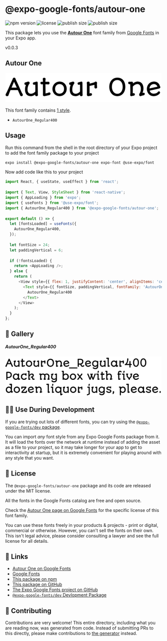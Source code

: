 # @expo-google-fonts/autour-one

![npm version](https://flat.badgen.net/npm/v/@expo-google-fonts/autour-one)
![license](https://flat.badgen.net/github/license/expo/google-fonts)
![publish size](https://flat.badgen.net/packagephobia/install/@expo-google-fonts/autour-one)
![publish size](https://flat.badgen.net/packagephobia/publish/@expo-google-fonts/autour-one)

This package lets you use the [**Autour One**](https://fonts.google.com/specimen/Autour+One) font family from [Google Fonts](https://fonts.google.com/) in your Expo app.

v0.0.3

## Autour One

![Autour One](./font-family.png)

This font family contains [1 style](#-gallery).

- `AutourOne_Regular400`

## Usage

Run this command from the shell in the root directory of your Expo project to add the font family package to your project
```sh
expo install @expo-google-fonts/autour-one expo-font @use-expo/font
```

Now add code like this to your project
```js
import React, { useState, useEffect } from 'react';

import { Text, View, StyleSheet } from 'react-native';
import { AppLoading } from 'expo';
import { useFonts } from '@use-expo/font';
import { AutourOne_Regular400 } from '@expo-google-fonts/autour-one';

export default () => {
  let [fontsLoaded] = useFonts({
    AutourOne_Regular400,
  });

  let fontSize = 24;
  let paddingVertical = 6;

  if (!fontsLoaded) {
    return <AppLoading />;
  } else {
    return (
      <View style={{ flex: 1, justifyContent: 'center', alignItems: 'center' }}>
        <Text style={{ fontSize, paddingVertical, fontFamily: 'AutourOne_Regular400' }}>
          AutourOne_Regular400
        </Text>
      </View>
    );
  }
};

```

## 🔡 Gallery

##### AutourOne_Regular400
![AutourOne_Regular400](./ee63c9c20873c21ac935c1493e94bb24b9dc9782f63d01761b54dfedf4b3972c.ttf.png)


## 👩‍💻 Use During Development

If you are trying out lots of different fonts, you can try using the [`@expo-google-fonts/dev` package](https://github.com/expo/google-fonts/tree/master/font-packages/dev#readme).

You can import *any* font style from any Expo Google Fonts package from it. It will load the fonts
over the network at runtime instead of adding the asset as a file to your project, so it may take longer
for your app to get to interactivity at startup, but it is extremely convenient
for playing around with any style that you want.

## 📖 License

The `@expo-google-fonts/autour-one` package and its code are released under the MIT license.

All the fonts in the Google Fonts catalog are free and open source.

Check the [Autour One page on Google Fonts](https://fonts.google.com/specimen/Autour+One) for the specific license of this font family.

You can use these fonts freely in your products & projects - print or digital, commercial or otherwise. However, you can't sell the fonts on their own. This isn't legal advice, please consider consulting a lawyer and see the full license for all details.

## 🔗 Links

- [Autour One on Google Fonts](https://fonts.google.com/specimen/Autour+One)
- [Google Fonts](https://fonts.google.com/)
- [This package on npm](https://www.npmjs.com/package/@expo-google-fonts/autour-one)
- [This package on GitHub](https://github.com/expo/google-fonts/tree/master/font-packages/autour-one)
- [The Expo Google Fonts project on GitHub](https://github.com/expo/google-fonts)
- [`@expo-google-fonts/dev` Devlopment Package](https://github.com/expo/google-fonts/tree/master/font-packages/dev)


## 🤝 Contributing

Contributions are very welcome! This entire directory, including what you are reading now, was generated from code. Instead of submitting PRs to this directly, please make contributions to [the generator](https://github.com/expo/google-fonts/tree/master/packages/generator) instead.

